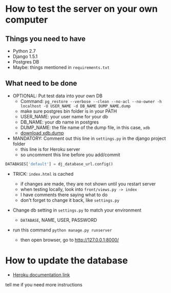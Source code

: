 # How to test the server on your own computer

## Things you need to have

* Python 2.7
* Django 1.5.1
* Postgres DB
* Maybe: things mentioned in `requirements.txt`

## What need to be done

* OPTIONAL: Put test data into your own DB
	- Command: `pg_restore --verbose --clean --no-acl --no-owner -h localhost -U USER_NAME -d DB_NAME DUMP_NAME.dump`
	- make sure postgres bin folder is in your PATH
	- USER_NAME: your user name for your db
	- DB_NAME: your db name in postgres
	- DUMP_NAME: the file name of the dump file, in this case, `xdb`
	- [download xdb.dump](https://s3-ap-southeast-2.amazonaws.com/pochen-temp/xdb.dump)
* MANDATORY: Comment out this line in `settings.py` in the django project folder
	- this line is for Heroku server
	- so uncomment this line before you add/commit

```python
DATABASES['default'] = dj_database_url.config()
```

* TRICK: `index.html` is cached
	- if changes are made, they are not shown until you restart server
	- when testing locally, look into `front/views.py -> index`
	- I have comments there saying what to do
	- don't forget to change it back, like `settings.py`


* Change db setting in `settings.py` to match your environment
	- `DATABASE`, NAME, USER, PASSWORD
* run this command `python manage.py runserver`
	- then open browser, go to http://127.0.0.1:8000/

# How to update the database

- [Heroku documentation link](https://devcenter.heroku.com/articles/heroku-postgres-import-export)

tell me if you need more instructions
